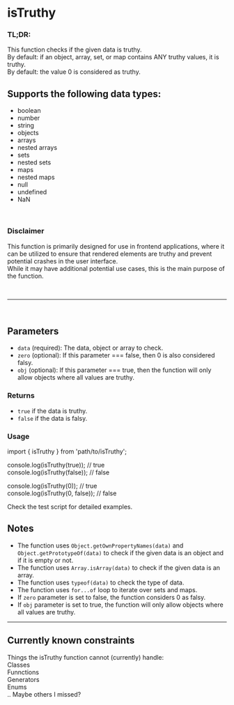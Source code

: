 # isTruthy

### TL;DR:
This function checks if the given data is truthy.  
By default: if an object, array, set, or map contains ANY truthy values, it is truthy.  
By default: the value 0 is considered as truthy.


## Supports the following data types:
 - boolean
 - number
 - string
 - objects
 - arrays
 - nested arrays
 - sets
 - nested sets
 - maps
 - nested maps
 - null
 - undefined
 - NaN

<br>

### Disclaimer
This function is primarily designed for use in frontend applications, where it can be utilized to ensure that rendered elements are truthy and prevent potential crashes in the user interface.  
While it may have additional potential use cases, this is the main purpose of the function.

<br>
<hr>
<br>

## Parameters
- `data` (required): The data, object or array to check.
- `zero` (optional): If this parameter === false, then 0 is also considered falsy.
- `obj` (optional): If this parameter === true, then the function will only allow objects where all values are truthy.

### Returns
- `true` if the data is truthy.
- `false` if the data is falsy.

### Usage
import { isTruthy } from 'path/to/isTruthy';

console.log(isTruthy(true)); // true  
console.log(isTruthy(false)); // false   

console.log(isTruthy(0)); // true  
console.log(isTruthy(0, false)); // false

Check the test script for detailed examples.

## Notes

- The function uses `Object.getOwnPropertyNames(data)` and `Object.getPrototypeOf(data)` to check if the given data is an object and if it is empty or not.
- The function uses `Array.isArray(data)` to check if the given data is an array.
- The function uses `typeof(data)` to check the type of data.
- The function uses `for...of` loop to iterate over sets and maps.
- If `zero` parameter is set to false, the function considers 0 as falsy.
- If `obj` parameter is set to true, the function will only allow objects where all values are truthy.

<hr>

## Currently known constraints
Things the isTruthy function cannot (currently) handle:  
Classes  
Funnctions  
Generators  
Enums  
.. Maybe others I missed?